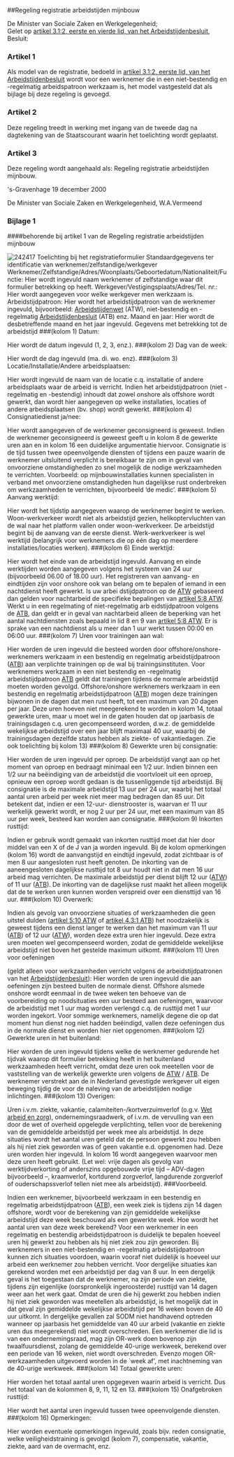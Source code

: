 <meta http-equiv='Content-Type' content='text/html; charset=utf-8' />

##Regeling registratie arbeidstijden mijnbouw

De Minister van Sociale Zaken en Werkgelegenheid;  
Gelet op [artikel 3.1:2, eerste en vierde lid, van het Arbeidstijdenbesluit](../../../../../../AMvB/arbeidstijdenbesluit/BWBR0007687/README.md),
Besluit:    

### Artikel  1  

Als model van de registratie, bedoeld in [artikel 3.1:2, eerste lid, van het Arbeidstijdenbesluit](../../../../../../AMvB/arbeidstijdenbesluit/BWBR0007687/README.md) wordt voor een werknemer die in een niet-bestendig en -regelmatig arbeidspatroon werkzaam is, het model vastgesteld dat als bijlage bij deze regeling is gevoegd.  

### Artikel  2  

Deze regeling treedt in werking met ingang van de tweede dag na dagtekening van de Staatscourant waarin het toelichting wordt geplaatst.  

### Artikel  3  

Deze regeling wordt aangehaald als: Regeling registratie arbeidstijden mijnbouw.  

's-Gravenhage 
19 december 2000    

De 
Minister van Sociale Zaken en Werkgelegenheid, 
W.A.Vermeend   

### Bijlage  1  

####behorende bij artikel 1  van de Regeling registratie arbeidstijden mijnbouw

![242417](http://wetten.overheid.nl/Illustration/242417)
Toelichting bij het registratieformulier Standaardgegevens ter identificatie van werknemer/zelfstandige/werkgever Werknemer/Zelfstandige/Adres/Woonplaats/Geboortedatum/Nationaliteit/Functie: Hier wordt ingevuld naam werknemer of zelfstandige waar dit formulier betrekking op heeft. Werkgever/Vestigingsplaats/Adres/Tel. nr.: Hier wordt aangegeven voor welke werkgever men werkzaam is. Arbeidstijdpatroon: Hier wordt het arbeidstijdpatroon van de werknemer ingevuld, bijvoorbeeld: [Arbeidstijdenwet](../../../../../../wet/arbeidstijdenwet/BWBR0007671/README.md) (ATW), niet-bestendig en -regelmatig [Arbeidstijdenbesluit](../../../../../../AMvB/arbeidstijdenbesluit/BWBR0007687/README.md) (ATB) enz. Maand en jaar: Hier wordt de desbetreffende maand en het jaar ingevuld. Gegevens met betrekking tot de arbeidstijd 
###(kolom 1) Datum:

Hier wordt de datum ingevuld (1, 2, 3, enz.). 
###(kolom 2) Dag van de week:

Hier wordt de dag ingevuld (ma. di. wo. enz). 
###(kolom 3) Locatie/Installatie/Andere arbeidsplaatsen:

Hier wordt ingevuld de naam van de locatie c.q. installatie of andere arbeidsplaats waar de arbeid is verricht. Indien het arbeidstijdpatroon (niet -regelmatig en -bestendig) inhoudt dat zowel onshore als offshore wordt gewerkt, dan wordt hier aangegeven op welke installaties, locaties of andere arbeidsplaatsen (bv. shop) wordt gewerkt. 
###(kolom 4) Consignatiedienst ja/nee:

Hier wordt aangegeven of de werknemer geconsigneerd is geweest. Indien de werknemer geconsigneerd is geweest geeft u in kolom 8 de gewerkte uren aan en in kolom 16 een duidelijke argumentatie hiervoor. Consignatie is de tijd tussen twee opeenvolgende diensten of tijdens een pauze waarin de werknemer uitsluitend verplicht is bereikbaar te zijn om in geval van onvoorziene omstandigheden zo snel mogelijk de nodige werkzaamheden te verrichten. Voorbeeld: op mijnbouwinstallaties kunnen specialisten in verband met onvoorziene omstandigheden hun dagelijkse rust onderbreken om werkzaamheden te verrichten, bijvoorbeeld ‘de medic’. 
###(kolom 5) Aanvang werktijd:

Hier wordt het tijdstip aangegeven waarop de werknemer begint te werken. Woon-werkverkeer wordt niet als arbeidstijd gezien, helikoptervluchten van de wal naar het platform vallen onder woon-werkverkeer. De arbeidstijd begint bij de aanvang van de eerste dienst. Werk-werkverkeer is wel werktijd (belangrijk voor werknemers die op één dag op meerdere installaties/locaties werken). 
###(kolom 6) Einde werktijd:

Hier wordt het einde van de arbeidstijd ingevuld. Aanvang en einde werktijden worden aangegeven volgens het systeem van 24 uur (bijvoorbeeld 06.00 of 18.00 uur). Het registreren van aanvang- en eindtijden zijn voor onshore ook van belang om te bepalen of iemand in een nachtdienst heeft gewerkt. Is uw arbei dstijdpatroon op de [ATW](../../../../../../wet/arbeidstijdenwet/BWBR0007671/README.md) gebaseerd dan gelden voor nachtarbeid de specifieke bepalingen van [artikel 5:8 ATW](../../../../../../wet/arbeidstijdenwet/BWBR0007671/README.md). Werkt u in een regelmating of niet-regelmatig arb eidstijdpatroon volgens de [ATB](../../../../../../AMvB/arbeidstijdenbesluit/BWBR0007687/README.md), dan geldt er in geval van nachtarbeid alleen de beperking van het aantal nachtdiensten zoals bepaald in lid 8 en 9 van [artikel 5:8 ATW](../../../../../../wet/arbeidstijdenwet/BWBR0007671/README.md). Er is sprake van een nachtdienst als u meer dan 1 uur werkt tussen 00:00 en 06:00 uur. 
###(kolom 7) Uren voor trainingen aan wal:

Hier worden de uren ingevuld die besteed worden door offshore/onshore- werknemers werkzaam in een bestendig en regelmatig arbeidstijdpatroon ([ATB](../../../../../../AMvB/arbeidstijdenbesluit/BWBR0007687/README.md)) aan verplichte trainingen op de wal bij trainingsinstituten. Voor werknemers werkzaam in een niet bestendig en -regelmatig arbeidstijdpatroon [ATB](../../../../../../AMvB/arbeidstijdenbesluit/BWBR0007687/README.md) geldt dat trainingen tijdens de normale arbeidstijd moeten worden gevolgd. Offshore/onshore werknemers werkzaam in een bestendig en regelmatig arbeidstijdpatroon ([ATB](../../../../../../AMvB/arbeidstijdenbesluit/BWBR0007687/README.md)) mogen deze trainingen bijwonen in de dagen dat men rust heeft, tot een maximum van 20 dagen per jaar. Deze uren hoeven niet meegerekend te worden in kolom 14, totaal gewerkte uren, maar u moet wel in de gaten houden dat op jaarbasis de trainingsdagen c.q. uren gecompenseerd worden, d.w.z. de gemiddelde wekelijkse arbeidstijd over een jaar blijft maximaal 40 uur, waarbij de trainingsdagen dezelfde status hebben als ziekte- of vakantiedagen. Zie ook toelichting bij kolom 13) 
###(kolom 8) Gewerkte uren bij consignatie:

Hier worden de uren ingevuld per oproep. De arbeidstijd vangt aan op het moment van oproep en bedraagt minimaal een 1/2 uur. Indien binnen een 1/2 uur na beëindiging van de arbeidstijd die voortvloeit uit een oproep, opnieuw een oproep wordt gedaan is de tussenliggende tijd arbeidstijd. Bij consignatie is de maximale arbeidstijd 13 uur per 24 uur, waarbij het totaal aantal uren arbeid per week niet meer mag bedragen dan 85 uur. Dit betekent dat, indien er een 12-uur- dienstrooster is, waarvan er 11 uur werkelijk gewerkt wordt, er nog 2 uur per 24 uur, met een maximum van 85 uur per week, besteed kan worden aan consignatie. 
###(kolom 9) Inkorten rusttijd:

Indien er gebruik wordt gemaakt van inkorten rusttijd moet dat hier door middel van een X of de J van ja worden ingevuld. Bij de kolom opmerkingen (kolom 16) wordt de aanvangstijd en eindtijd ingevuld, zodat zichtbaar is of men 8 uur aangesloten rust heeft genoten. De inkorting van de aaneengesloten dagelijkse rusttijd tot 8 uur houdt niet in dat men 16 uur arbeid mag verrichten. De maximale arbeidstijd per dienst blijft 12 uur ([ATW](../../../../../../wet/arbeidstijdenwet/BWBR0007671/README.md)) of 11 uur ([ATB](../../../../../../AMvB/arbeidstijdenbesluit/BWBR0007687/README.md)). De inkorting van de dagelijkse rust maakt het alleen mogelijk dat de te werken uren kunnen worden verspreid over een diensttijd van 16 uur. 
###(kolom 10) Overwerk:

Indien als gevolg van onvoorziene situaties of werkzaamheden die geen uitstel dulden ([artikel 5:10 ATW](../../../../../../wet/arbeidstijdenwet/BWBR0007671/README.md) of [artikel 4.3:1 ATB](../../../../../../AMvB/arbeidstijdenbesluit/BWBR0007687/README.md)) het noodzakelijk is geweest tijdens een dienst langer te werken dan het maximum van 11 uur ([ATB](../../../../../../AMvB/arbeidstijdenbesluit/BWBR0007687/README.md)) of 12 uur ([ATW](../../../../../../wet/arbeidstijdenwet/BWBR0007671/README.md)), worden deze extra uren hier ingevuld. Deze extra uren moeten wel gecompenseerd worden, zodat de gemiddelde wekelijkse arbeidstijd niet boven het gestelde maximum uitkomt. 
###(kolom 11) Uren voor oefeningen

(geldt alleen voor werkzaamheden verricht volgens de arbeidstijdpatronen van het [Arbeidstijdenbesluit](../../../../../../AMvB/arbeidstijdenbesluit/BWBR0007687/README.md)): Hier worden de uren ingevuld die aan oefeningen zijn besteed buiten de normale dienst. Offshore alsmede onshore wordt eenmaal in de twee weken ten behoeve van de voorbereiding op noodsituaties een uur besteed aan oefeningen, waarvoor de arbeidstijd met 1 uur mag worden verlengd c.q. de rusttijd met 1 uur worden ingekort. Voor sommige werknemers, namelijk degene die op dat moment hun dienst nog niet hadden beëindigd, vallen deze oefeningen dus in de normale dienst en worden hier niet opgenomen. 
###(kolom 12) Gewerkte uren in het buitenland:

Hier worden de uren ingevuld tijdens welke de werknemer gedurende het tijdvak waarop dit formulier betrekking heeft in het buitenland werkzaamheden heeft verricht, omdat deze uren ook meetellen voor de vaststelling van de werkelijk gewerkte uren volgens de [ATW](../../../../../../wet/arbeidstijdenwet/BWBR0007671/README.md) / [ATB](../../../../../../AMvB/arbeidstijdenbesluit/BWBR0007687/README.md). De werknemer verstrekt aan de in Nederland gevestigde werkgever uit eigen beweging tijdig de voor de naleving van de arbeidstijden nodige inlichtingen. 
###(kolom 13) Overigen:

Uren i.v.m. ziekte, vakantie, calamiteiten-/kortverzuimverlof (o.g.v. [Wet arbeid en zorg](../../../../../../wet/wet/arbeid/en/zorg/BWBR0013008/README.md)), ondernemingsraadwerk, of i.v.m. de vervulling van een door de wet of overheid opgelegde verplichting, tellen voor de berekening van de gemiddelde arbeidstijd per week mee als arbeidstijd. In deze situaties wordt het aantal uren geteld dat de persoon gewerkt zou hebben als hij niet ziek geworden was of geen vakantie e.d. opgenomen had. Deze uren worden hier ingevuld. In kolom 16 wordt aangegeven waarvoor men deze uren heeft gebruikt. (Let wel: vrije dagen als gevolg van werktijdverkorting of anderszins opgebouwde vrije tijd – ADV-dagen bijvoorbeeld –, kraamverlof, kortdurend zorgverlof, langdurende zorgverlof of ouderschapssverlof tellen niet mee als arbeidstijd). 
###Voorbeeld.

Indien een werknemer, bijvoorbeeld werkzaam in een bestendig en regelmatig arbeidstijdpatroon ([ATB](../../../../../../AMvB/arbeidstijdenbesluit/BWBR0007687/README.md)), een week ziek is tijdens zijn 14 dagen offshore, wordt voor de berekening van zijn gemiddelde wekelijkse arbeidstijd deze week beschouwd als een gewerkte week. Hoe wordt het aantal uren van deze week berekend? Voor een werknemer in een regelmatig en bestendig arbeidstijdpatroon is duidelijk te bepalen hoeveel uren hij gewerkt zou hebben als hij niet ziek zou zijn geworden. Bij werknemers in een niet-bestendig en -regelmatig arbeidstijdpatroon kunnen zich situaties voordoen, waarin vooraf niet duidelijk is hoeveel uur arbeid een werknemer zou hebben verricht. Voor dergelijke situaties kan gerekend worden met een arbeidstijd per dag van 8 uur. In een dergelijk geval is het toegestaan dat de werknemer, na zijn periode van ziekte, tijdens zijn eigenlijke (oorspronkelijk ingeroosterde) rusttijd van 14 dagen weer aan het werk gaat. Omdat de uren die hij gewerkt zou hebben indien hij niet ziek geworden was meetellen als arbeidstijd, is het mogelijk dat in dat geval zijn gemiddelde wekelijkse arbeidstijd per 16 weken boven de 40 uur uitkomt. In dergelijke gevallen zal SODM niet handhavend optreden wanneer op jaarbasis het gemiddelde van 40 uur arbeid (vakantie en ziekte uren dus meegerekend) niet wordt overschreden. Een werknemer die lid is van een ondernemingsraad, mag zijn OR-werk doen bovenop zijn twaalfuursdienst, zolang de gemiddelde 40-urige werkweek, berekend over een periode van 16 weken, niet wordt overschreden. Evenzo mogen OR-werkzaamheden uitgevoerd worden in de `week af', met inachtneming van de 40-urige werkweek. 
###(kolom 14) Totaal gewerkte uren:

Hier worden het totaal aantal uren opgegeven waarin arbeid is verricht. Dus het totaal van de kolommen 8, 9, 11, 12 en 13. 
###(kolom 15) Onafgebroken rusttijd:

Hier wordt het aantal uren ingevuld tussen twee opeenvolgende diensten. 
###(kolom 16) Opmerkingen:

Hier worden eventuele opmerkingen ingevuld, zoals bijv. reden consignatie, welke veiligheidstraining is gevolgd (kolom 7), compensatie, vakantie, ziekte, aard van de overmacht, enz. 
